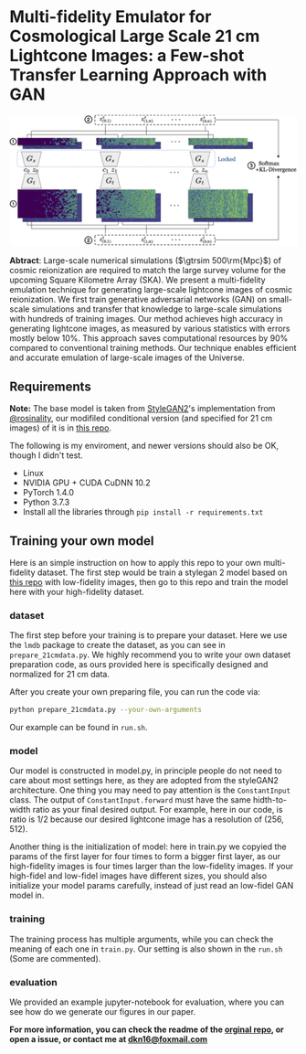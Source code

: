 # Multi-fidelity Emulator for Cosmological Large Scale 21 cm Lightcone Images: a Few-shot Transfer Learning Approach with GAN

<img src='imgs/CDCv2.png' width="840px"/>

**Abtract**: Large-scale numerical simulations ($\gtrsim 500\rm{Mpc}$) of cosmic reionization are required to match the large survey volume for the upcoming Square Kilometre Array (SKA). We present a multi-fidelity emulation technique for generating large-scale lightcone images of cosmic reionization. We first train generative adversarial networks (GAN) on small-scale simulations and transfer that knowledge to large-scale simulations with hundreds of training images. Our method achieves high accuracy in generating lightcone images, as measured by various statistics with errors mostly below 10\%. This approach saves computational resources by 90\% compared to conventional training methods. Our technique enables efficient and accurate emulation of large-scale images of the Universe.

## Requirements

**Note:** The base model is taken from [StyleGAN2](https://github.com/rosinality/stylegan2-pytorch)'s implementation from [@rosinality](https://github.com/rosinality), our modifiled conditional version (and specified for 21 cm images) of it is in [this repo](https://github.com/dkn16/stylegan2-pytorch).

The following is my enviroment, and newer versions should also be OK, though I didn't test.

- Linux
- NVIDIA GPU + CUDA CuDNN 10.2
- PyTorch 1.4.0
- Python 3.7.3
- Install all the libraries through `pip install -r requirements.txt` 

## Training your own model

Here is an simple instruction on how to apply this repo to your own multi-fidelity dataset. The first step would be train a stylegan 2 model based on [this repo](https://github.com/rosinality/stylegan2-pytorch) with low-fidelity images, then go to this repo and train the model here with your high-fidelity dataset.

### dataset

The first step before your training is to prepare your dataset. Here we use the `lmdb` package to create the dataset, as you can see in `prepare_21cmdata.py`. We highly recommend you to write your own dataset preparation code, as ours provided here is specifically designed and normalized for 21 cm data.

After you create your own preparing file, you can run the code via:
```bash
python prepare_21cmdata.py --your-own-arguments
```
Our example can be found in `run.sh`.

### model

Our model is constructed in model.py, in principle people do not need to care about most settings here, as they are adopted from the styleGAN2 architecture. One thing you may need to pay attention is the `ConstantInput` class. The output of `ConstantInput.forward` must have the same hidth-to-width ratio as your final desired output. For example, here in our code, is ratio is 1/2 because our desired lightcone image has a resolution of $(256,512)$.

Another thing is the initialization of model: here in train.py we copyied the params of the first layer for four times to form a bigger first layer, as our high-fidelity images is four times larger than the low-fidelity images. If your high-fidel and low-fidel images have different sizes, you should also initialize your model params carefully, instead of just read an low-fidel GAN model in.

### training

The training process has multiple arguments, while you can check the meaning of each one in `train.py`. Our setting is also shown in the `run.sh` (Some are commented).

### evaluation

We provided an example jupyter-notebook for evaluation, where you can see how do we generate our figures in our paper.

**For more information, you can check the readme of the [orginal repo](https://github.com/utkarshojha/few-shot-gan-adaptation), or open a issue, or contact me at dkn16@foxmail.com**